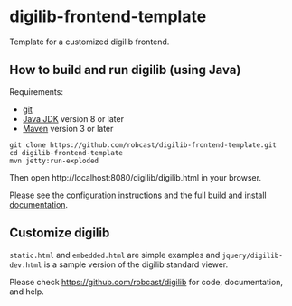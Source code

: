 # digilib-frontend-template
Template for a customized digilib frontend.

## How to build and run digilib (using Java)

Requirements:
* [git](https://git-scm.com/)
* [Java JDK](http://www.oracle.com/technetwork/java/javase/downloads/index.html) version 8 or later
* [Maven](https://maven.apache.org/) version 3 or later

```
git clone https://github.com/robcast/digilib-frontend-template.git
cd digilib-frontend-template
mvn jetty:run-exploded
```
Then open http://localhost:8080/digilib/digilib.html in your browser.

Please see the [configuration instructions](https://robcast.github.io/digilib/digilib-config.html)
and the full [build and install documentation](https://robcast.github.io/digilib/build-maven.html).

## Customize digilib

`static.html` and `embedded.html` are simple examples and `jquery/digilib-dev.html` is a sample version of the 
digilib standard viewer.

Please check https://github.com/robcast/digilib for code, documentation, and help.
